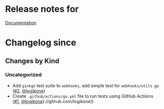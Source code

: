 # Release notes for 
[Documentation](https://autoimagepullsecrets.io)
# Changelog since 
## Changes by Kind

### Uncategorized
- Add `ginkgo` test suite to `webhooks`, add simple test for `webhooks/utils.go` ([#2](https://github.com/logikone/autoimagepullsecrets-operator/pull/2), [@logikone](https://github.com/logikone))
- Create `.github/actions/go.yml` file to run tests using GitHub Actiions ([#1](https://github.com/logikone/autoimagepullsecrets-operator/pull/1), [@logikone](https://github.com/logikone))://github.com/logikone))